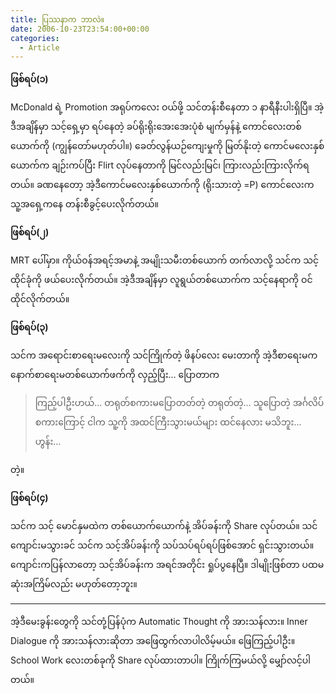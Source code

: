 ```yaml
---
title: ပြဿနာက ဘာလဲ။
date: 2006-10-23T23:54:00+00:00
categories:
  - Article
---
```

**ဖြစ်ရပ်(၁)**

McDonald ရဲ့ Promotion အရုပ်ကလေး ဝယ်ဖို့ သင်တန်းစီနေတာ ၁ နာရီနီးပါးရှိပြီ။ အဲ့ဒီအချိန်မှာ သင့်ရှေ့မှာ ရပ်နေတဲ့ ခပ်ရိုးရိုးအေးအေးပုံစံ မျက်မှန်နဲ့ ကောင်လေးတစ်ယောက်ကို (ကျွန်တော်မဟုတ်ပါ။) ခေတ်လွန်ယဉ်ကျေးမှုကို မြတ်နိုးတဲ့ ကောင်မလေးနှစ်ယောက်က ချဉ်းကပ်ပြီး Flirt လုပ်နေတာကို မြင်လည်းမြင်၊ ကြားလည်းကြားလိုက်ရတယ်။ ခဏနေတော့ အဲ့ဒီကောင်မလေးနှစ်ယောက်ကို (ရိုးသားတဲ့ =P) ကောင်လေးက သူ့အရှေ့ကနေ တန်းစီခွင့်ပေးလိုက်တယ်။

**ဖြစ်ရပ်(၂)**

MRT ပေါ်မှာ။ ကိုယ်ဝန်အရင့်အမာနဲ့ အမျိုးသမီးတစ်ယောက် တက်လာလို့ သင်က သင့်ထိုင်ခုံကို ဖယ်ပေးလိုက်တယ်။ အဲ့ဒီအချိန်မှာ လူရွယ်တစ်ယောက်က သင့်နေရာကို ဝင်ထိုင်လိုက်တယ်။

**ဖြစ်ရပ်(၃)**

သင်က အရောင်းစာရေးမလေးကို သင်ကြိုက်တဲ့ ဖိနပ်လေး မေးတာကို အဲ့ဒီစာရေးမက နောက်စာရေးမတစ်ယောက်ဖက်ကို လှည့်ပြီး&#8230; ပြောတာက

> ကြည့်ပါဦးဟယ်&#8230; တရုတ်စကားမပြောတတ်တဲ့ တရုတ်တဲ့&#8230; သူပြောတဲ့ အင်္ဂလိပ်စကားကြောင့် ငါက သူ့ကို အထင်ကြီးသွားမယ်များ ထင်နေလား မသိဘူး&#8230; ဟွန်း&#8230;

တဲ့။

**ဖြစ်ရပ်(၄)**

သင်က သင့် မောင်နှမထဲက တစ်ယောက်ယောက်နဲ့ အိပ်ခန်းကို Share လုပ်တယ်။ သင်ကျောင်းမသွားခင် သင်က သင့်အိပ်ခန်းကို သပ်သပ်ရပ်ရပ်ဖြစ်အောင် ရှင်းသွားတယ်။ ကျောင်းကပြန်လာတော့ သင့်အိပ်ခန်းက အရင်အတိုင်း ရှုပ်ပွနေပြီ။ ဒါမျိုးဖြစ်တာ ပထမဆုံးအကြိမ်လည်း မဟုတ်တော့ဘူး။

* * *

အဲ့ဒီမေးခွန်းတွေကို သင်တုံ့ပြန်ပုံက Automatic Thought ကို အားသန်လား။ Inner Dialogue ကို အားသန်လားဆိုတာ အဖြေထွက်လာပါလိမ့်မယ်။ ဖြေကြည့်ပါဦး။ School Work လေးတစ်ခုကို Share လုပ်ထားတာပါ။ ကြိုက်ကြမယ်လို့ မျှော်လင့်ပါတယ်။